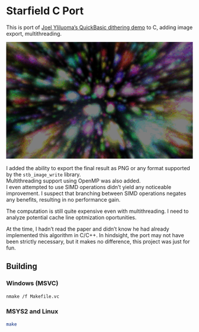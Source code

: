 # Starfield C Port

This is port of [Joel Yliluoma’s QuickBasic dithering demo](https://bisqwit.iki.fi/story/howto/dither/jy/) to C, adding image export, multithreading.  

<p align="center">
  <img src="field0150.png" alt="Starfield output" width="600">
</p>  

I added the ability to export the final result as PNG or any format supported by the `stb_image_write` library.  
Multithreading support using OpenMP was also added.  
I even attempted to use SIMD operations didn’t yield any noticeable improvement. I suspect that branching between SIMD operations negates any benefits, resulting in no performance gain.  

The computation is still quite expensive even with multithreading. I need to analyze potential cache line optmization oportunities.  

At the time, I hadn’t read the paper and didn’t know he had already implemented this algorithm in C/C++. In hindsight, the port may not have been strictly necessary, but it makes no difference, this project was just for fun.
## Building

### Windows (MSVC)

```batch
nmake /f Makefile.vc
```

### MSYS2 and Linux
```sh
make
```
